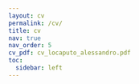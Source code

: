 ```yaml
---
layout: cv
permalink: /cv/
title: cv
nav: true
nav_order: 5
cv_pdf: cv_locaputo_alessandro.pdf
toc:
  sidebar: left
---
```

